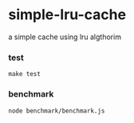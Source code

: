 simple-lru-cache
================

a simple cache using lru algthorim


### test
	make test

### benchmark
	node benchmark/benchmark.js
